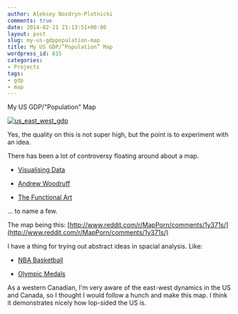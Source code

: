 ```yaml
---
author: Aleksey Nozdryn-Plotnicki
comments: true
date: 2014-02-21 21:13:51+00:00
layout: post
slug: my-us-gdppopulation-map
title: My US GDP/”Population” Map
wordpress_id: 815
categories:
- Projects
tags:
- gdp
- map
---
```


My US GDP/"Population" Map

[![us_east_west_gdp](http://alekseynp.github.io/wp-content/uploads/2014/02/us_east_west_gdp.png)](http://alekseynp.github.io/wp-content/uploads/2014/02/us_east_west_gdp.png)

Yes, the quality on this is not super high, but the point is to experiment with an idea.

There has been a lot of controversy floating around about a map.



	
  * [Visualising Data](http://www.visualisingdata.com/index.php/2014/02/defending-the-incredible-gdp-map/)

	
  * [Andrew Woodruff](http://andywoodruff.com/blog/its-just-a-population-map/)

	
  * [The Functional Art](http://www.thefunctionalart.com/2014/02/the-incredible-gdp-map-that-shows-that.html)


... to name a few.

The map being this: [http://www.reddit.com/r/MapPorn/comments/1y371s/](http://www.reddit.com/r/MapPorn/comments/1y371s/)

I have a thing for trying out abstract ideas in spacial analysis. Like:



	
  * [NBA Basketball](http://alekseynp.github.io/2013/10/14/visualising-shot-location-in-basketball/)

	
  * [Olympic Medals](http://alekseynp.github.io/2012/08/14/new-project-global-games-regional-sports-london-2012/)


As a western Canadian, I'm very aware of the east-west dynamics in the US and Canada, so I thought I would follow a hunch and make this map. I think it demonstrates nicely how lop-sided the US is.
